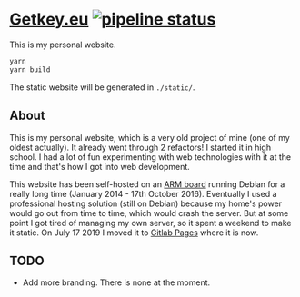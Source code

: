 # [Getkey.eu](https://getkey.eu) [![pipeline status](https://gitlab.com/getkey/personal-website/badges/master/pipeline.svg)](https://gitlab.com/getkey/personal-website/commits/master)

This is my personal website.

```sh
yarn
yarn build
```

The static website will be generated in `./static/`.

## About

This is my personal website, which is a very old project of mine (one of my oldest actually). It already went through 2 refactors!
I started it in high school. I had a lot of fun experimenting with web technologies with it at the time and that's how I got into web development.


This website has been self-hosted on an [ARM board](https://www.olimex.com/wiki/A20-OLinuXino-MICRO) running Debian for a really long time (January 2014 - 17th October 2016).
Eventually I used a professional hosting solution (still on Debian) because my home's power would go out from time to time, which would crash the server.
But at some point I got tired of managing my own server, so it spent a weekend to make it static. On July 17 2019 I moved it to [Gitlab Pages](https://about.gitlab.com/product/pages/) where it is now.


## TODO

* Add more branding. There is none at the moment.
